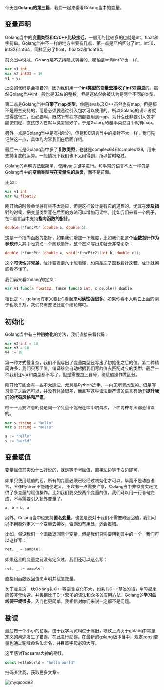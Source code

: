 今天是**Golang的第三篇**，我们一起来看看Golang当中的变量。

## 变量声明

Golang当中的**变量类型和C/C++比较接近**，一般用的比较多的也就是int，float和字符串。Golang当中不一样的地方主要有几点，第一点是严格区分了int，int16，int32和int64，同样区分了float，float32和float64。

前文当中说过，Golang是不支持隐式转换的，哪怕是int和int32也一样。

```go
var v1 int
var v2 int32 = 10
v1 = v2
```

上面的代码是会报错的，因为我们用一个**int类型的变量去接收了int32类型**的。虽然Golang当中int一般也是32位的整数，但是这依然会被认为是两个不同的类型。

第二点是Golang当中**自带了map类型**，像是java以及C++虽然也有map，但是都不是原生支持的，而是必须要通过引入包才可以使用的。所以Golang的设计者就觉得这很二，没必要啊，既然所有程序员都要用到map，为什么还非要引入包才能使用呢，直接嵌入在默认类型里好了。于是Golang的基本类型当中就有map。

另外一点是Golang当中是有指针的，但是和C语言当中的指针不太一样，我们先记住这一点，具体的内容我们在后面介绍。

最后一点是Golang当中多了**复数类型**，也就是complex64和complex128，用来支持复数的运算。一般情况下我们也不太用得到，所以暂时略过。

Golang的声明方法很简单，使用var关键字进行。和平常的语言不太一样的是Golang当中的**变量类型写在变量名的后面**，而不是前面。

比如：

```go
var v1 int
var v2 float32
```

刚开始的时候会觉得有些不太适应，但是这样设计是有它的道理的。尤其在**涉及指针**的时候，把变量类型写在后面的方法可以增加可读性。比如我们来看一个例子，在C语言当中支持**指向函数的指针**。

```C
double (*funcPtr)(double a, double b);
```

这是一个指向函数的指针，如果我们增加一下难度，比如我们把这**个函数指针作为参数**传入其中也变成一个函数指针，整个定义写出来就会非常复杂：

```C
double (*funcPtr)(double a, void(*funcPtr2)(int b, double c));
```

这个**可读性非常差**，估计要看很久才能看懂，如果是忘了函数指针这茬，估计就彻底看不懂了。

我们再来看Golang的定义：

```go
var v1 func(a float32, funcA func(b int, c double)) double
```

相比之下，golang的定义要比C看起来**可读性强很多**。如果你看不太明白上面的例子也没关系，我们只需要记住这个结论即可。

## 初始化

Golang当中有三种**初始化**的方法，我们直接来看代码：

```go
var v2 int = 10
var v3 = 10
v4 := 10
```

第一种方式最复杂，我们不但写出了变量类型还写出了初始化之后的值。第二种精简许多，我们只写了值，编译器会自动根据我们写的值去匹配对应的类型。最后一种我们连var和类型都不写了，但是需要加上冒号，和赋值操作做区分。

刚开始可能会有一些不太适应，尤其是Python选手，一向无所谓类型的。但是写习惯了之后还可以，并没有体验很差，而且写这种语法很严谨的语言有助于**提升我们的代码风格和严谨**。

唯一一点要注意的就是同一个变量不能被连续申明两次，下面两种写法都是错误的。

```go
var s string = "hello"
var s string = "hello"

s := "hello"
s := "world"
```

## 变量赋值

变量赋值其实没什么好说的，就是等于号赋值，直接左边等于右边即可。

如果只使用赋值的话，所有的变量必须已经经过初始化才可以。毕竟不是动态语言，不像Python不能随便定义。不过有一点需要注意，Golang当中非常务实地提供了多变量的赋值操作。比如我们要交换两个变量的值，我们可以用一行语句完成，不再需要引入额外变量了。

```go
a, b = b, a
```

另外，Golang当中也支持**匿名变量**，也就是说对于我们不需要的返回值，我们可以不用额外定义一个变量去接收。否则没有用处，还会报错。

比如，假设我们一个函数返回两个变量，但是我们只需要用到其中的一个，我们可以这样写：

```go
ret, _ = sample()
```

如果这里的变量之前没有定义过，我们还可以这么写：

```go
ret, _ := sample()
```

直接用函数返回值来声明并赋值变量。

关于变量这一块Golang和C++等语言变化不大，如果有C++基础的话，学习起来应该非常快速。并且相比于C++繁多的语法和众多的应用方法，Golang的**学习曲线要平缓很多**，入门也更简单。我相信对你们来说一定都不是问题。

## 勘误

最后做一个小小的勘误，由于我学习资料过于陈旧，导致上周关于golang中常量定义的阐述发生了错误，在此进行勘误。在最新的golang版本当中，规定const变量也通过驼峰命名法命名，并且首字母必须大写。

这里感谢Taosama大神的勘误。

```go
const HelloWorld = "hello world"
```

扫码关注我，获取更多文章~

![myqrcode2](../../resource/myqrcode2.gif)




